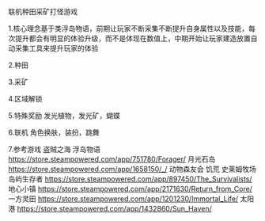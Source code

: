联机种田采矿打怪游戏

1.核心理念基于类浮岛物语，前期让玩家不断采集不断提升自身属性以及技能，每次提升都会有明显的体验升级，而不是体现在数值上，中期开始让玩家建造放置自动采集工具来提升玩家的体验

2.种田

3.采矿

4.区域解锁

5.特殊奖励 发光植物，发光矿，蝴蝶

6.联机
角色换肤，装扮，跳舞

7.参考游戏 
    盗贼之海
    浮岛物语 https://store.steampowered.com/app/751780/Forager/
    月光石岛 https://store.steampowered.com/app/1658150/_/
    动物森友会
    饥荒 史莱姆牧场
    岛屿生存者 https://store.steampowered.com/app/897450/The_Survivalists/
    地心小镇 https://store.steampowered.com/app/2171630/Return_from_Core/
    一方灵田 https://store.steampowered.com/app/1201230/Immortal_Life/
    太阳港 https://store.steampowered.com/app/1432860/Sun_Haven/